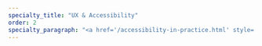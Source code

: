 ```yaml
---
specialty_title: "UX & Accessibility"
order: 2
specialty_paragraph: "<a href='/accessibility-in-practice.html' style='color:#004763; font-weight:700;'>WCAG/508 compliance</a>, inclusive design, screen reader readiness, and equitable access planning."
---
```

